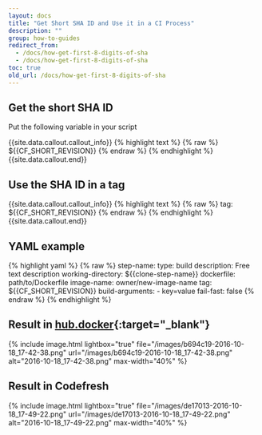 ```yaml
---
layout: docs
title: "Get Short SHA ID and Use it in a CI Process"
description: ""
group: how-to-guides
redirect_from:
  - /docs/how-get-first-8-digits-of-sha
  - /docs/how-get-first-8-digits-of-sha
toc: true
old_url: /docs/how-get-first-8-digits-of-sha
---
```


## Get the short SHA ID
Put the following variable in your script

{{site.data.callout.callout_info}}
{% highlight text %}
{% raw %}
${{CF_SHORT_REVISION}} 
{% endraw %}
{% endhighlight %}
{{site.data.callout.end}}

## Use the SHA ID in a tag

{{site.data.callout.callout_info}}
{% highlight text %}
{% raw %}
tag: ${{CF_SHORT_REVISION}} 
{% endraw %}
{% endhighlight %}
{{site.data.callout.end}}

## YAML example

{% highlight yaml %}
{% raw %}
step-name:
  type: build
  description: Free text description
  working-directory: ${{clone-step-name}}
  dockerfile: path/to/Dockerfile
  image-name: owner/new-image-name
  tag: ${{CF_SHORT_REVISION}}
  build-arguments:
    - key=value
  fail-fast: false 
{% endraw %}
{% endhighlight %}

## Result in [hub.docker](https://hub.docker.com){:target="_blank"}

{% include image.html 
lightbox="true" 
file="/images/b694c19-2016-10-18_17-42-38.png" 
url="/images/b694c19-2016-10-18_17-42-38.png"
alt="2016-10-18_17-42-38.png"
max-width="40%"
%}

## Result in Codefresh

{% include image.html 
lightbox="true" 
file="/images/de17013-2016-10-18_17-49-22.png" 
url="/images/de17013-2016-10-18_17-49-22.png"
alt="2016-10-18_17-49-22.png"
max-width="40%"
%}
